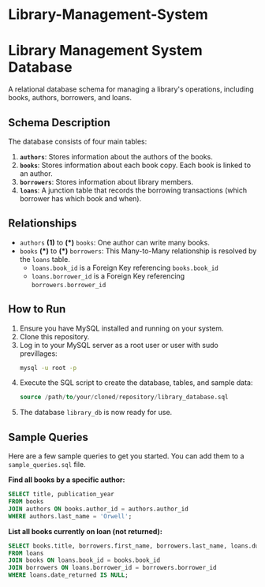 # Library-Management-System

# Library Management System Database

A relational database schema for managing a library's operations, including books, authors, borrowers, and loans.

## Schema Description

The database consists of four main tables:

1.  **`authors`**: Stores information about the authors of the books.
2.  **`books`**: Stores information about each book copy. Each book is linked to an author.
3.  **`borrowers`**: Stores information about library members.
4.  **`loans`**: A junction table that records the borrowing transactions (which borrower has which book and when).

## Relationships

-   `authors` **(1)** to **(*)** `books`: One author can write many books.
-   `books` **(*)** to **(*)** `borrowers`: This Many-to-Many relationship is resolved by the `loans` table.
    -   `loans.book_id` is a Foreign Key referencing `books.book_id`
    -   `loans.borrower_id` is a Foreign Key referencing `borrowers.borrower_id`

## How to Run

1.  Ensure you have MySQL installed and running on your system.
2.  Clone this repository.
3.  Log in to your MySQL server as a root user or user with sudo previllages:
    ```bash
    mysql -u root -p
    ```
4.  Execute the SQL script to create the database, tables, and sample data:
    ```sql
    source /path/to/your/cloned/repository/library_database.sql
    ```
5.  The database `library_db` is now ready for use.

## Sample Queries

Here are a few sample queries to get you started. You can add them to a `sample_queries.sql` file.

**Find all books by a specific author:**
```sql
SELECT title, publication_year
FROM books
JOIN authors ON books.author_id = authors.author_id
WHERE authors.last_name = 'Orwell';
```

**List all books currently on loan (not returned):**
```sql
SELECT books.title, borrowers.first_name, borrowers.last_name, loans.due_date
FROM loans
JOIN books ON loans.book_id = books.book_id
JOIN borrowers ON loans.borrower_id = borrowers.borrower_id
WHERE loans.date_returned IS NULL;
```
